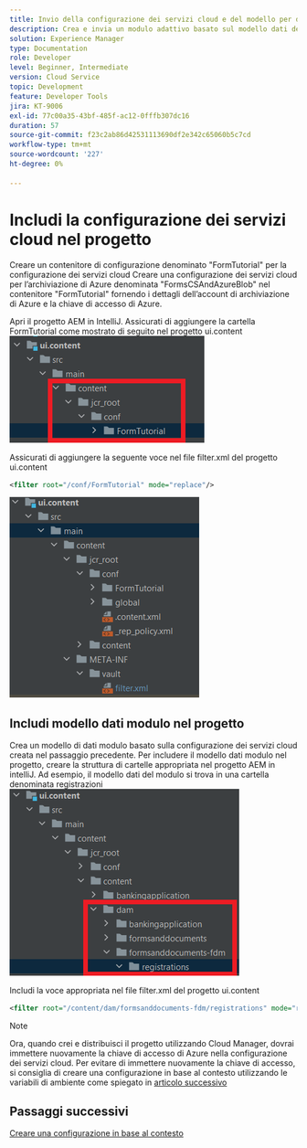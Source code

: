 ```yaml
---
title: Invio della configurazione dei servizi cloud e del modello per dati modulo all’istanza cloud
description: Crea e invia un modulo adattivo basato sul modello dati del modulo di archiviazione Azure all’istanza cloud.
solution: Experience Manager
type: Documentation
role: Developer
level: Beginner, Intermediate
version: Cloud Service
topic: Development
feature: Developer Tools
jira: KT-9006
exl-id: 77c00a35-43bf-485f-ac12-0fffb307dc16
duration: 57
source-git-commit: f23c2ab86d42531113690df2e342c65060b5c7cd
workflow-type: tm+mt
source-wordcount: '227'
ht-degree: 0%

---
```


# Includi la configurazione dei servizi cloud nel progetto

Creare un contenitore di configurazione denominato &quot;FormTutorial&quot; per la configurazione dei servizi cloud Creare una configurazione dei servizi cloud per l’archiviazione di Azure denominata &quot;FormsCSAndAzureBlob&quot; nel contenitore &quot;FormTutorial&quot; fornendo i dettagli dell’account di archiviazione di Azure e la chiave di accesso di Azure.

Apri il progetto AEM in IntelliJ. Assicurati di aggiungere la cartella FormTutorial come mostrato di seguito nel progetto ui.content
![cloud-services-configuration](assets/cloud-services-configuration.png)

Assicurati di aggiungere la seguente voce nel file filter.xml del progetto ui.content

```xml
<filter root="/conf/FormTutorial" mode="replace"/>
```

![filter-xml](assets/ui-content-filter.png)

## Includi modello dati modulo nel progetto

Crea un modello di dati modulo basato sulla configurazione dei servizi cloud creata nel passaggio precedente. Per includere il modello dati modulo nel progetto, creare la struttura di cartelle appropriata nel progetto AEM in intelliJ. Ad esempio, il modello dati del modulo si trova in una cartella denominata registrazioni
![fdm-content](assets/ui-content-fdm.png)

Includi la voce appropriata nel file filter.xml del progetto ui.content

```xml
<filter root="/content/dam/formsanddocuments-fdm/registrations" mode="replace"/>
```


>[!NOTE]
>
>Ora, quando crei e distribuisci il progetto utilizzando Cloud Manager, dovrai immettere nuovamente la chiave di accesso di Azure nella configurazione dei servizi cloud. Per evitare di immettere nuovamente la chiave di accesso, si consiglia di creare una configurazione in base al contesto utilizzando le variabili di ambiente come spiegato in [articolo successivo](./context-aware-fdm.md)

## Passaggi successivi

[Creare una configurazione in base al contesto](./context-aware-fdm.md)
